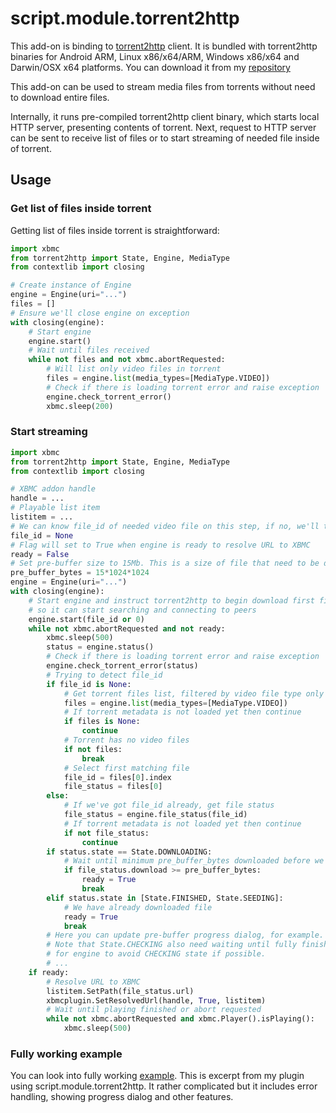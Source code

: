 script.module.torrent2http
==========================

This add-on is binding to [torrent2http](https://github.com/anteo/torrent2http) client. 
It is bundled with torrent2http binaries for Android ARM, Linux x86/x64/ARM, Windows x86/x64 and Darwin/OSX x64 platforms.
You can download it from my [repository](http://bit.ly/184XKjm)

This add-on can be used to stream media files from torrents without need to download entire files.

Internally, it runs pre-compiled torrent2http client binary, which starts local HTTP server, presenting contents of torrent.
Next, request to HTTP server can be sent to receive list of files or to start streaming of needed file inside of torrent.

Usage
-----

### Get list of files inside torrent ###

Getting list of files inside torrent is straightforward:

```python
import xbmc 
from torrent2http import State, Engine, MediaType
from contextlib import closing

# Create instance of Engine 
engine = Engine(uri="...")
files = []
# Ensure we'll close engine on exception 
with closing(engine):
    # Start engine 
    engine.start()
    # Wait until files received 
    while not files and not xbmc.abortRequested:
        # Will list only video files in torrent
        files = engine.list(media_types=[MediaType.VIDEO])
        # Check if there is loading torrent error and raise exception 
        engine.check_torrent_error()
        xbmc.sleep(200)
```

### Start streaming ###

```python
import xbmc 
from torrent2http import State, Engine, MediaType
from contextlib import closing

# XBMC addon handle
handle = ...
# Playable list item
listitem = ...
# We can know file_id of needed video file on this step, if no, we'll try to detect one.
file_id = None
# Flag will set to True when engine is ready to resolve URL to XBMC
ready = False
# Set pre-buffer size to 15Mb. This is a size of file that need to be downloaded before we resolve URL to XMBC 
pre_buffer_bytes = 15*1024*1024
engine = Engine(uri="...")
with closing(engine):
    # Start engine and instruct torrent2http to begin download first file, 
    # so it can start searching and connecting to peers  
    engine.start(file_id or 0)
    while not xbmc.abortRequested and not ready:
        xbmc.sleep(500)
        status = engine.status()
        # Check if there is loading torrent error and raise exception 
        engine.check_torrent_error(status)
        # Trying to detect file_id
        if file_id is None:
            # Get torrent files list, filtered by video file type only
            files = engine.list(media_types=[MediaType.VIDEO])
            # If torrent metadata is not loaded yet then continue
            if files is None:
                continue
            # Torrent has no video files
            if not files:
                break
            # Select first matching file                    
            file_id = files[0].index
            file_status = files[0]
        else:
            # If we've got file_id already, get file status
            file_status = engine.file_status(file_id)
            # If torrent metadata is not loaded yet then continue
            if not file_status:
                continue
        if status.state == State.DOWNLOADING:
            # Wait until minimum pre_buffer_bytes downloaded before we resolve URL to XBMC
            if file_status.download >= pre_buffer_bytes:
                ready = True
                break
        elif status.state in [State.FINISHED, State.SEEDING]:
            # We have already downloaded file
            ready = True
            break
        # Here you can update pre-buffer progress dialog, for example.
        # Note that State.CHECKING also need waiting until fully finished, so it better to use resume_file option
        # for engine to avoid CHECKING state if possible.
        # ...
    if ready:
        # Resolve URL to XBMC
        listitem.SetPath(file_status.url)
        xbmcplugin.SetResolvedUrl(handle, True, listitem)
        # Wait until playing finished or abort requested
        while not xbmc.abortRequested and xbmc.Player().isPlaying():
            xbmc.sleep(500)
```
        
### Fully working example ###

You can look into fully working [example](https://github.com/anteo/plugin.video.okino/blob/master/resources/lib/okino/torrent/stream/t2h_stream.py). This is
excerpt from my plugin using script.module.torrent2http. It rather complicated but it includes error handling, showing progress dialog and other features.
